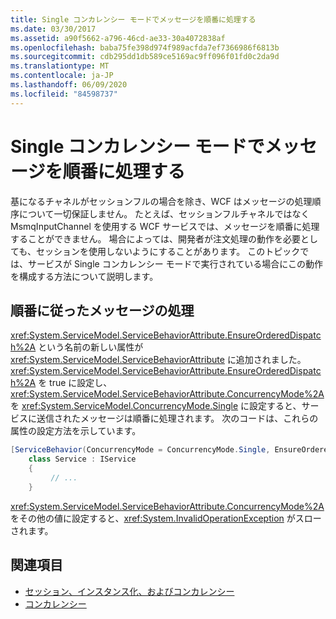 ```yaml
---
title: Single コンカレンシー モードでメッセージを順番に処理する
ms.date: 03/30/2017
ms.assetid: a90f5662-a796-46cd-ae33-30a4072838af
ms.openlocfilehash: baba75fe398d974f989acfda7ef7366986f6813b
ms.sourcegitcommit: cdb295dd1db589ce5169ac9ff096f01fd0c2da9d
ms.translationtype: MT
ms.contentlocale: ja-JP
ms.lasthandoff: 06/09/2020
ms.locfileid: "84598737"
---
```

# <a name="ordered-processing-of-messages-in-single-concurrency-mode"></a>Single コンカレンシー モードでメッセージを順番に処理する
基になるチャネルがセッションフルの場合を除き、WCF はメッセージの処理順序について一切保証しません。  たとえば、セッションフルチャネルではなく MsmqInputChannel を使用する WCF サービスでは、メッセージを順番に処理することができません。 場合によっては、開発者が注文処理の動作を必要としても、セッションを使用しないようにすることがあります。 このトピックでは、サービスが Single コンカレンシー モードで実行されている場合にこの動作を構成する方法について説明します。  
  
## <a name="in-order-message-processing"></a>順番に従ったメッセージの処理  
 <xref:System.ServiceModel.ServiceBehaviorAttribute.EnsureOrderedDispatch%2A> という名前の新しい属性が <xref:System.ServiceModel.ServiceBehaviorAttribute> に追加されました。 <xref:System.ServiceModel.ServiceBehaviorAttribute.EnsureOrderedDispatch%2A> を true に設定し、<xref:System.ServiceModel.ServiceBehaviorAttribute.ConcurrencyMode%2A> を <xref:System.ServiceModel.ConcurrencyMode.Single> に設定すると、サービスに送信されたメッセージは順番に処理されます。 次のコードは、これらの属性の設定方法を示しています。  
  
```csharp
[ServiceBehavior(ConcurrencyMode = ConcurrencyMode.Single, EnsureOrderedDispatch = true )]  
    class Service : IService  
    {  
         // ...  
    }  
```  
  
 <xref:System.ServiceModel.ServiceBehaviorAttribute.ConcurrencyMode%2A> をその他の値に設定すると、<xref:System.InvalidOperationException> がスローされます。  
  
## <a name="see-also"></a>関連項目

- [セッション、インスタンス化、およびコンカレンシー](sessions-instancing-and-concurrency.md)
- [コンカレンシー](../samples/concurrency.md)

